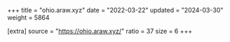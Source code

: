 +++
title = "ohio.araw.xyz"
date = "2022-03-22"
updated = "2024-03-30"
weight = 5864

[extra]
source = "https://ohio.araw.xyz/"
ratio = 37
size = 6
+++
